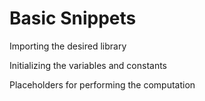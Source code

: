 # Basic Snippets

Importing the desired library

Initializing the variables and constants

Placeholders for performing the computation

